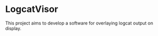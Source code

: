 LogcatVisor
===========

 This project aims to develop a software for overlaying logcat output on display.
